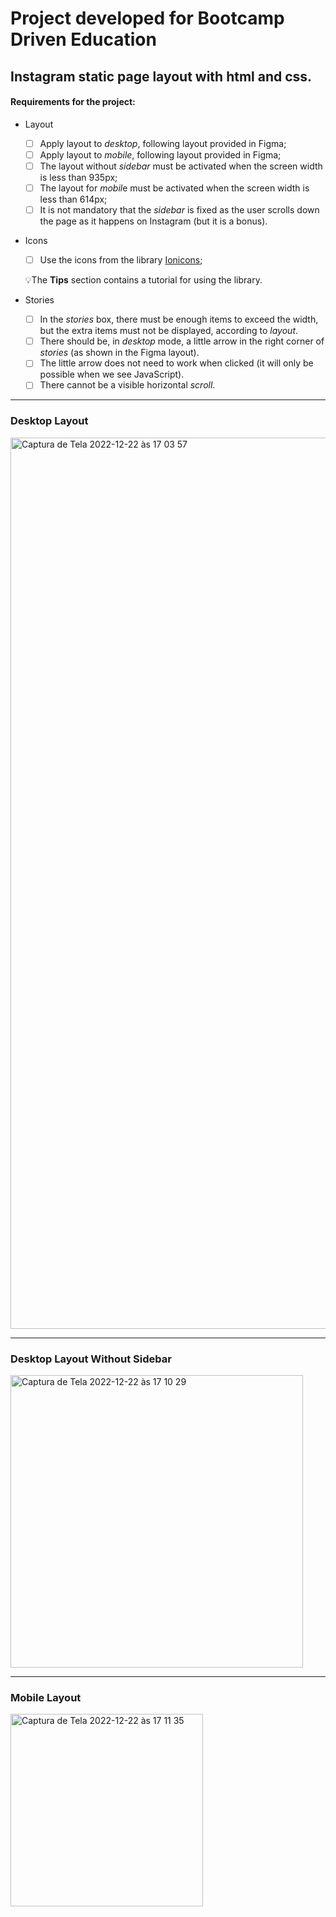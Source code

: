 # Project developed for Bootcamp Driven Education

## Instagram static page layout with html and css.

#### Requirements for the project:

- Layout
     - [ ] Apply layout to *desktop*, following layout provided in Figma;
     - [ ] Apply layout to *mobile*, following layout provided in Figma;
     - [ ] The layout without *sidebar* must be activated when the screen width is less than 935px;
     - [ ] The layout for *mobil*e must be activated when the screen width is less than 614px;
     - [ ] It is not mandatory that the *sidebar* is fixed as the user scrolls down the page as it happens on Instagram (but it is a bonus).
- Icons
     - [ ] Use the icons from the library [Ionicons](https://ionicons.com/);
    
     💡The **Tips** section contains a tutorial for using the library.
    
- Stories
     - [ ] In the *stories* box, there must be enough items to exceed the width, but the extra items must not be displayed, according to *layout*.
     - [ ] There should be, in *desktop* mode, a little arrow in the right corner of *stories* (as shown in the Figma layout).
     - [ ] The little arrow does not need to work when clicked (it will only be possible when we see JavaScript).
     - [ ] There cannot be a visible horizontal *scroll*.
    
_____

### Desktop Layout

<img width="1426" alt="Captura de Tela 2022-12-22 às 17 03 57" src="https://user-images.githubusercontent.com/95102911/209216996-d57c78d6-2a2a-4a01-95ae-93aa47d45885.png">

_____

### Desktop Layout Without Sidebar

<img width="468" alt="Captura de Tela 2022-12-22 às 17 10 29" src="https://user-images.githubusercontent.com/95102911/209217945-d848b38a-3556-4343-a1a3-a540cf76d2e9.png">


_____

### Mobile Layout

<img width="308" alt="Captura de Tela 2022-12-22 às 17 11 35" src="https://user-images.githubusercontent.com/95102911/209218121-32a2e289-bbb0-4955-a9af-69508263d077.png">


